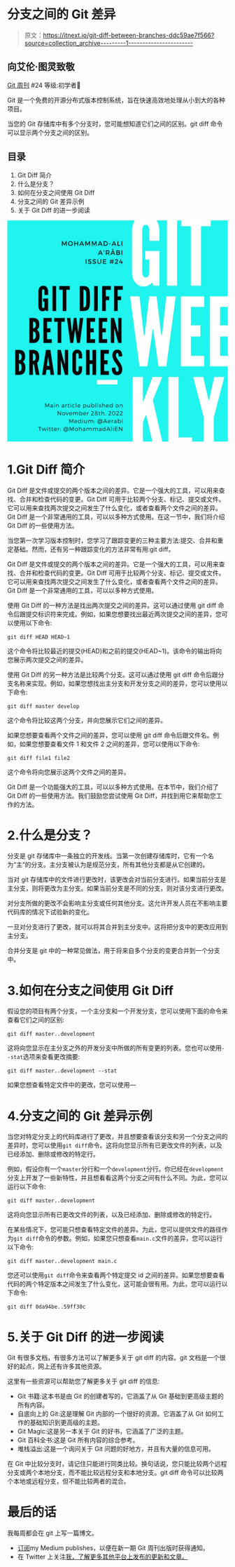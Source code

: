 # 分支之间的 Git 差异

> 原文：<https://itnext.io/git-diff-between-branches-ddc59ae7f566?source=collection_archive---------1----------------------->

## 向艾伦·图灵致敬

[Git 周刊](https://medium.com/@aerabi/list/git-weekly-9fe103e35b4b) #24
等级:初学者🥉

Git 是一个免费的开源分布式版本控制系统，旨在快速高效地处理从小到大的各种项目。

当您的 Git 存储库中有多个分支时，您可能想知道它们之间的区别。git diff 命令可以显示两个分支之间的区别。

## 目录

1.  Git Diff 简介
2.  什么是分支？
3.  如何在分支之间使用 Git Diff
4.  分支之间的 Git 差异示例
5.  关于 Git Diff 的进一步阅读

![](img/5db00f5a13b9a0964d5442e524ac7585.png)

# 1.Git Diff 简介

Git Diff 是文件或提交的两个版本之间的差异。它是一个强大的工具，可以用来查找、合并和检查代码的变更。Git Diff 可用于比较两个分支、标记、提交或文件。它可以用来查找两次提交之间发生了什么变化，或者查看两个文件之间的差异。Git Diff 是一个非常通用的工具，可以以多种方式使用。在这一节中，我们将介绍 Git Diff 的一些使用方法。

当您第一次学习版本控制时，您学习了跟踪变更的三种主要方法:提交、合并和重定基础。然而，还有另一种跟踪变化的方法非常有用:git diff。

Git Diff 是文件或提交的两个版本之间的差异。它是一个强大的工具，可以用来查找、合并和检查代码的变更。Git Diff 可用于比较两个分支、标记、提交或文件。它可以用来查找两次提交之间发生了什么变化，或者查看两个文件之间的差异。Git Diff 是一个非常通用的工具，可以以多种方式使用。

使用 Git Diff 的一种方法是找出两次提交之间的差异。这可以通过使用 git diff 命令后跟提交标识符来完成。例如，如果您想要找出最近两次提交之间的差异，您可以使用以下命令:

```
git diff HEAD HEAD~1
```

这个命令将比较最近的提交(HEAD)和之前的提交(HEAD~1)。该命令的输出将向您展示两次提交之间的差异。

使用 Git Diff 的另一种方法是比较两个分支。这可以通过使用 git diff 命令后跟分支名称来实现。例如，如果您想找出主分支和开发分支之间的差异，您可以使用以下命令:

```
git diff master develop 
```

这个命令将比较这两个分支，并向您展示它们之间的差异。

如果您想要查看两个文件之间的差异，您可以使用 git diff 命令后跟文件名。例如，如果您想要查看文件 1 和文件 2 之间的差异，您可以使用以下命令:

```
git diff file1 file2
```

这个命令将向您展示这两个文件之间的差异。

Git Diff 是一个功能强大的工具，可以以多种方式使用。在本节中，我们介绍了 Git Diff 的一些使用方法。我们鼓励您尝试使用 Git Diff，并找到用它来帮助您工作的方法。

# 2.什么是分支？

分支是 git 存储库中一条独立的开发线。当第一次创建存储库时，它有一个名为“主”的分支。主分支被认为是规范分支，所有其他分支都是从它创建的。

当对 git 存储库中的文件进行更改时，该更改会对当前分支进行。如果当前分支是主分支，则将更改为主分支。如果当前分支是不同的分支，则对该分支进行更改。

对分支所做的更改不会影响主分支或任何其他分支。这允许开发人员在不影响主要代码库的情况下试验新的变化。

一旦对分支进行了更改，就可以将其合并到主分支中。这将把分支中的更改应用到主分支。

合并分支是 git 中的一种常见做法，用于将来自多个分支的变更合并到一个分支中。

# 3.如何在分支之间使用 Git Diff

假设您的项目有两个分支，一个主分支和一个开发分支，您可以使用下面的命令来查看它们之间的区别:

```
git diff master..development
```

这将向您显示在主分支之外的开发分支中所做的所有变更的列表。您也可以使用`--stat`选项来查看更改摘要:

```
git diff master..development --stat
```

如果您想查看特定文件中的更改，您可以使用—

# 4.分支之间的 Git 差异示例

当您对特定分支上的代码库进行了更改，并且想要查看该分支和另一个分支之间的差异时，您可以使用`git diff`命令。这将向您显示所有已更改文件的列表，以及已经添加、删除或修改的特定行。

例如，假设你有一个`master`分行和一个`development`分行。你已经在`development`分支上开发了一些新特性，并且想看看这两个分支之间有什么不同。为此，您可以运行以下命令:

```
git diff master..development
```

这将向您显示所有已更改文件的列表，以及已经添加、删除或修改的特定行。

在某些情况下，您可能只想查看特定文件的差异。为此，您可以提供文件的路径作为`git diff`命令的参数。例如，如果您只想查看`main.c`文件的差异，您可以运行以下命令:

```
git diff master..development main.c
```

您还可以使用`git diff`命令来查看两个特定提交 id 之间的差异。如果您想要查看代码的两个特定版本之间发生了什么变化，这可能会很有用。为此，您可以运行以下命令:

```
git diff 0da94be..59ff30c
```

# 5.关于 Git Diff 的进一步阅读

Git 有很多文档，有很多方法可以了解更多关于 git diff 的内容。git 文档是一个很好的起点，网上还有许多其他资源。

这里有一些资源可以帮助您了解更多关于 git diff 的信息:

*   Git 书籍:这本书是由 Git 的创建者写的，它涵盖了从 Git 基础到更高级主题的所有内容。
*   自底向上的 Git:这是理解 Git 内部的一个很好的资源。它涵盖了从 Git 如何工作的基础知识到更高级的主题。
*   Git Magic:这是另一本关于 Git 的好书，它涵盖了广泛的主题。
*   Git 百科全书:这是 Git 所有内容的综合参考。
*   堆栈溢出:这是一个询问关于 Git 问题的好地方，并且有大量的信息可用。

在 Git 中比较分支时，请记住只能进行同类比较。换句话说，您只能比较两个远程分支或两个本地分支，而不能比较远程分支和本地分支。git diff 命令可以比较两个本地或远程分支，但不能比较两者的混合。

# 最后的话

我每周都会在 git 上写一篇博文。

*   [订阅](https://medium.com/subscribe/@aerabi)my Medium publishes，以便在新一期 Git 周刊出版时获得通知。
*   在 Twitter 上关注[我，了解更多其他平台上发布的更新和文章。](https://twitter.com/MohammadAliEN)